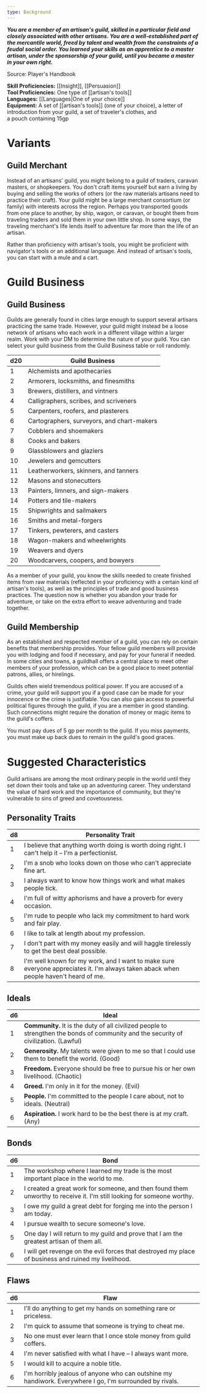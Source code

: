 ```yaml
---
type: Background
---
```

**_You are a member of an artisan's guild, skilled in a particular field and closely associated with other artisans. You are a well-established part of the mercantile world, freed by talent and wealth from the constraints of a feudal social order. You learned your skills as an apprentice to a master artisan, under the sponsorship of your guild, until you became a master in your own right._**

Source: Player's Handbook

**Skill Proficiencies:** [[Insight]], [[Persuasion]]  
**Tool Proficiencies:** One type of [[artisan's tools]]  
**Languages:** [[Languages|One of your choice]]  
**Equipment:** A set of [[artisan's tools]] (one of your choice), a letter of introduction from your guild, a set of traveler's clothes, and a pouch containing 15gp

# Variants

## Guild Merchant

Instead of an artisans' guild, you might belong to a guild of traders, caravan masters, or shopkeepers. You don't craft items yourself but earn a living by buying and selling the works of others (or the raw materials artisans need to practice their craft). Your guild might be a large merchant consortium (or family) with interests across the region. Perhaps you transported goods from one place to another, by ship, wagon, or caravan, or bought them from traveling traders and sold them in your own little shop. In some ways, the traveling merchant's life lends itself to adventure far more than the life of an artisan.

Rather than proficiency with artisan's tools, you might be proficient with navigator's tools or an additional language. And instead of artisan's tools, you can start with a mule and a cart.

# Guild Business

## Guild Business

Guilds are generally found in cities large enough to support several artisans practicing the same trade. However, your guild might instead be a loose network of artisans who each work in a different village within a larger realm. Work with your DM to determine the nature of your guild. You can select your guild business from the Guild Business table or roll randomly.

|d20|Guild Business|
|---|---|
|1|Alchemists and apothecaries|
|2|Armorers, locksmiths, and finesmiths|
|3|Brewers, distillers, and vintners|
|4|Calligraphers, scribes, and scriveners|
|5|Carpenters, roofers, and plasterers|
|6|Cartographers, surveyors, and chart-makers|
|7|Cobblers and shoemakers|
|8|Cooks and bakers|
|9|Glassblowers and glaziers|
|10|Jewelers and gemcutters|
|11|Leatherworkers, skinners, and tanners|
|12|Masons and stonecutters|
|13|Painters, limners, and sign-makers|
|14|Potters and tile-makers|
|15|Shipwrights and sailmakers|
|16|Smiths and metal-forgers|
|17|Tinkers, pewterers, and casters|
|18|Wagon-makers and wheelwrights|
|19|Weavers and dyers|
|20|Woodcarvers, coopers, and bowyers|

As a member of your guild, you know the skills needed to create finished items from raw materials (reflected in your proficiency with a certain kind of artisan's tools), as well as the principles of trade and good business practices. The question now is whether you abandon your trade for adventure, or take on the extra effort to weave adventuring and trade together.

## Guild Membership

As an established and respected member of a guild, you can rely on certain benefits that membership provides. Your fellow guild members will provide you with lodging and food if necessary, and pay for your funeral if needed. In some cities and towns, a guildhall offers a central place to meet other members of your profession, which can be a good place to meet potential patrons, allies, or hirelings.

Guilds often wield tremendous political power. If you are accused of a crime, your guild will support you if a good case can be made for your innocence or the crime is justifiable. You can also gain access to powerful political figures through the guild, if you are a member in good standing. Such connections might require the donation of money or magic items to the guild's coffers.

You must pay dues of 5 gp per month to the guild. If you miss payments, you must make up back dues to remain in the guild's good graces.

# Suggested Characteristics

Guild artisans are among the most ordinary people in the world until they set down their tools and take up an adventuring career. They understand the value of hard work and the importance of community, but they're vulnerable to sins of greed and covetousness.

## Personality Traits

|d8|Personality Trait|
|---|---|
|1|I believe that anything worth doing is worth doing right. I can't help it – I'm a perfectionist.|
|2|I'm a snob who looks down on those who can't appreciate fine art.|
|3|I always want to know how things work and what makes people tick.|
|4|I'm full of witty aphorisms and have a proverb for every occasion.|
|5|I'm rude to people who lack my commitment to hard work and fair play.|
|6|I like to talk at length about my profession.|
|7|I don't part with my money easily and will haggle tirelessly to get the best deal possible.|
|8|I'm well known for my work, and I want to make sure everyone appreciates it. I'm always taken aback when people haven't heard of me.|

## Ideals

|d6|Ideal|
|---|---|
|1|**Community.** It is the duty of all civilized people to strengthen the bonds of community and the security of civilization. (Lawful)|
|2|**Generosity.** My talents were given to me so that I could use them to benefit the world. (Good)|
|3|**Freedom.** Everyone should be free to pursue his or her own livelihood. (Chaotic)|
|4|**Greed.** I'm only in it for the money. (Evil)|
|5|**People.** I'm committed to the people I care about, not to ideals. (Neutral)|
|6|**Aspiration.** I work hard to be the best there is at my craft. (Any)|

## Bonds

|d6|Bond|
|---|---|
|1|The workshop where I learned my trade is the most important place in the world to me.|
|2|I created a great work for someone, and then found them unworthy to receive it. I'm still looking for someone worthy.|
|3|I owe my guild a great debt for forging me into the person I am today.|
|4|I pursue wealth to secure someone's love.|
|5|One day I will return to my guild and prove that I am the greatest artisan of them all.|
|6|I will get revenge on the evil forces that destroyed my place of business and ruined my livelihood.|

## Flaws

|d6|Flaw|
|---|---|
|1|I'll do anything to get my hands on something rare or priceless.|
|2|I'm quick to assume that someone is trying to cheat me.|
|3|No one must ever learn that I once stole money from guild coffers.|
|4|I'm never satisfied with what I have – I always want more.|
|5|I would kill to acquire a noble title.|
|6|I'm horribly jealous of anyone who can outshine my handiwork. Everywhere I go, I'm surrounded by rivals.|